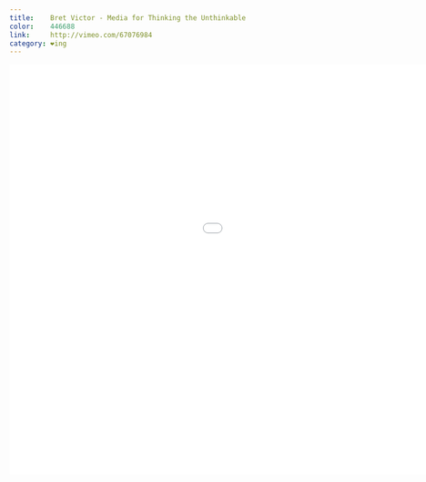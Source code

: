 ```yaml
---
title:    Bret Victor - Media for Thinking the Unthinkable
color:    446688
link:     http://vimeo.com/67076984
category: ❤ing
---
```


<div class="embed video vimeo" data-aspect-ratio="0.5625">
    <iframe src="//player.vimeo.com/video/67076984?byline=0&amp;color=446688" width="1280" height="720" frameborder="0" title="Media for Thinking the Unthinkable" webkitallowfullscreen mozallowfullscreen allowfullscreen></iframe>
</div>
